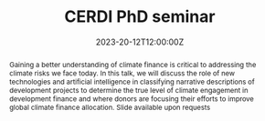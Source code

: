 ---
title: CERDI PhD seminar

event: CERDI PhD seminar
event_url: https://cerdi.uca.fr/version-francaise/actualites/habibou-ibrahim-kassoum-et-pierre-beaucoral#/admin

location: UCA school of economics
address:
  street: 26 avenue Léon-Blum
  city: Clrmont-Ferrand
  region: puy de dôme
  postcode: '63000'
  country: France

summary: "Better classification of international development finance for a better understanding of climate finance: the role of machine learning."
abstract: 'Gaining a better understanding of climate finance is critical to addressing the climate risks we face today. In this talk, we will discuss the role of new technologies and artificial intelligence in classifying narrative descriptions of development projects to determine the true level of climate engagement in development finance and where donors are focusing their efforts to improve global climate finance allocation. Slide available upon requests'

# Talk start and end times.
#   End time can optionally be hidden by prefixing the line with `#`.
date: '2023-20-12T12:00:00Z'
date_end: '2023-20-12T13:00:00Z'
all_day: false

# Schedule page publish date (NOT talk date).
publishDate: '2017-01-01T00:00:00Z'

authors: [admin]
tags:
 - Ongoing work 
 - Machine learning
 - Climate finance

# Is this a featured talk? (true/false)
featured: false

image:
  caption: 'Image credit: [**CERDI**](https://cerdi.uca.fr/)'
  focal_point: Right

links:
  - icon: twitter
    icon_pack: fab
    name: Follow
    url: https://twitter.com/PBeaucoral
url_code: ''
url_pdf: ''
url_slides: ''
url_video: ''

# Markdown Slides (optional).
#   Associate this talk with Markdown slides.
#   Simply enter your slide deck's filename without extension.
#   E.g. `slides = "example-slides"` references `content/slides/example-slides.md`.
#   Otherwise, set `slides = ""`.
slides: example

# Projects (optional).
#   Associate this post with one or more of your projects.
#   Simply enter your project's folder or file name without extension.
#   E.g. `projects = ["internal-project"]` references `content/project/deep-learning/index.md`.
#   Otherwise, set `projects = []`.
projects:
  - example
---